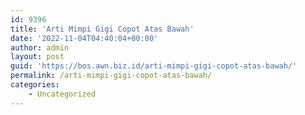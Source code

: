 ```yaml
---
id: 9396
title: 'Arti Mimpi Gigi Copot Atas Bawah'
date: '2022-11-04T04:40:04+00:00'
author: admin
layout: post
guid: 'https://bos.awn.biz.id/arti-mimpi-gigi-copot-atas-bawah/'
permalink: /arti-mimpi-gigi-copot-atas-bawah/
categories:
    - Uncategorized
---
```


